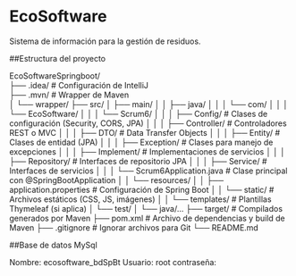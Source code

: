 # EcoSoftware
Sistema de información para la gestión de residuos.

##Estructura del proyecto  

EcoSoftwareSpringboot/  
├── .idea/                  # Configuración de IntelliJ  
├── .mvn/                   # Wrapper de Maven  
│   └── wrapper/
├── src/
│   ├── main/
│   │   ├── java/
│   │   │   └── com/
│   │   │       └── EcoSoftware/
│   │   │           └── Scrum6/
│   │   │               ├── Config/            # Clases de configuración (Security, CORS, JPA)
│   │   │               ├── Controller/        # Controladores REST o MVC
│   │   │               ├── DTO/               # Data Transfer Objects
│   │   │               ├── Entity/            # Clases de entidad (JPA)
│   │   │               ├── Exception/         # Clases para manejo de excepciones
│   │   │               ├── Implement/         # Implementaciones de servicios
│   │   │               ├── Repository/        # Interfaces de repositorio JPA
│   │   │               ├── Service/           # Interfaces de servicios
│   │   │               └── Scrum6Application.java  # Clase principal con @SpringBootApplication
│   │   └── resources/
│   │       ├── application.properties         # Configuración de Spring Boot
│   │       └── static/                        # Archivos estáticos (CSS, JS, imágenes)
│   │       └── templates/                     # Plantillas Thymeleaf (si aplica)
│   └── test/
│       └── java/...
├── target/                  # Compilados generados por Maven
├── pom.xml                  # Archivo de dependencias y build de Maven
├── .gitignore               # Ignorar archivos para Git
└── README.md

##Base de datos MySql

Nombre: ecosoftware_bdSpBt
Usuario: root
contraseña: 
